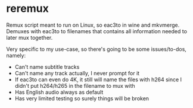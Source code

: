 # reremux

Remux script meant to run on Linux, so eac3to in wine and mkvmerge. 
Demuxes with eac3to to filenames that contains all information needed to later mux together.

Very specific to my use-case, so there's going to be some issues/to-dos, namely:
* Can't name subtitle tracks
* Can't name any track actually, I never prompt for it
* If eac3to can even do 4K, it still will name the files with h264 since I didn't put h264/h265 in the filename to mux with
* Has English audio always as default
* Has very limited testing so surely things will be broken
